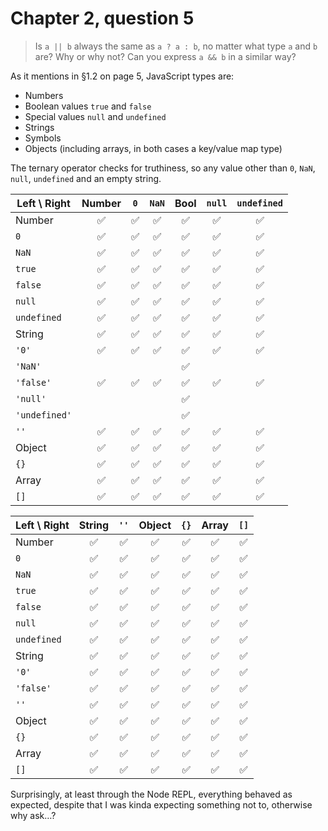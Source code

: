 # Chapter 2, question 5

> Is `a || b` always the same as `a ? a : b`, no matter what type `a` and `b` are? Why or why not? Can you express `a && b` in a similar way?

As it mentions in §1.2 on page 5, JavaScript types are:

* Numbers
* Boolean values `true` and `false`
* Special values `null` and `undefined`
* Strings
* Symbols
* Objects (including arrays, in both cases a key/value map type)

The ternary operator checks for truthiness, so any value other than `0`, `NaN`, `null`, `undefined` and an empty string.

| Left \ Right | Number | `0` | `NaN` | Bool | `null` | `undefined` |
|---|:---:|:---:|:---:|:---:|:---:|:---:|
| Number | ✅ | ✅ | ✅ | ✅ | ✅ | ✅ |
| `0` | ✅ | ✅ | ✅ | ✅ | ✅ | ✅ |
| `NaN` | ✅ | ✅ | ✅ | ✅ | ✅ | ✅ |
| `true` | ✅ | ✅ | ✅ | ✅ | ✅ | ✅ |
| `false` | ✅ | ✅ | ✅ | ✅ | ✅ | ✅ |
| `null` | ✅ | ✅ | ✅ | ✅ | ✅ | ✅ |
| `undefined` | ✅ | ✅ | ✅ | ✅ | ✅ | ✅ |
| String | ✅ | ✅ | ✅ | ✅ | ✅ | ✅ |
| `'0'` | ✅ | ✅ | ✅ | ✅ | ✅ | ✅ |
| `'NaN'` |||| ✅ ||
| `'false'` | ✅ | ✅ | ✅ | ✅ | ✅ | ✅ |
| `'null'` |||| ✅ ||
| `'undefined'` |||| ✅ ||
| `''` | ✅ | ✅ | ✅ | ✅ | ✅ | ✅ |
| Object | ✅ | ✅ | ✅ | ✅ | ✅ | ✅ |
| `{}` | ✅ | ✅ | ✅ | ✅ | ✅ | ✅ |
| Array | ✅ | ✅ | ✅ | ✅ | ✅ | ✅ |
| `[]` | ✅ | ✅ | ✅ | ✅ | ✅ | ✅ |

| Left \ Right | String | `''` | Object | `{}` | Array | `[]` |
|---|:---:|:---:|:---:|:---:|:---:|:---:|
| Number | ✅ | ✅ | ✅ | ✅ | ✅ | ✅ |
| `0` | ✅ | ✅ | ✅ | ✅ | ✅ | ✅ |
| `NaN` | ✅ | ✅ | ✅ | ✅ | ✅ | ✅ |
| `true` | ✅ | ✅ | ✅ | ✅ | ✅ | ✅ |
| `false` | ✅ | ✅ | ✅ | ✅ | ✅ | ✅ |
| `null` | ✅ | ✅ | ✅ | ✅ | ✅ | ✅ |
| `undefined` | ✅ | ✅ | ✅ | ✅ | ✅ | ✅ |
| String | ✅ | ✅ | ✅ | ✅ | ✅ | ✅ |
| `'0'` | ✅ | ✅ | ✅ | ✅ | ✅ | ✅ |
| `'false'` | ✅ | ✅ | ✅ | ✅ | ✅ | ✅ |
| `''` | ✅ | ✅ | ✅ | ✅ | ✅ | ✅ |
| Object | ✅ | ✅ | ✅ | ✅ | ✅ | ✅ |
| `{}` | ✅ | ✅ | ✅ | ✅ | ✅ | ✅ |
| Array | ✅ | ✅ | ✅ | ✅ | ✅ | ✅ |
| `[]` | ✅ | ✅ | ✅ | ✅ | ✅ | ✅ |

Surprisingly, at least through the Node REPL, everything behaved as expected, despite that I was kinda expecting something not to, otherwise why ask…?
